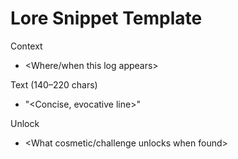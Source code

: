 # Lore Snippet Template

Context
- <Where/when this log appears>

Text (140–220 chars)
- "<Concise, evocative line>"

Unlock
- <What cosmetic/challenge unlocks when found>

